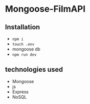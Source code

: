 # Mongoose-FilmAPI

## Installation

- `npm i`
- `touch .env`
- mongoose db 
- `npm run dev`

## technologies used
- Mongoose 
- js
- Express
- NoSQL
